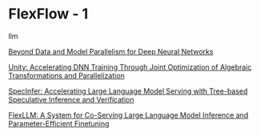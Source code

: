 # FlexFlow - 1
llm

[Beyond Data and Model Parallelism for Deep Neural Networks](https://arxiv.org/pdf/1807.05358.pdf)

[Unity: Accelerating DNN Training Through Joint Optimization of
Algebraic Transformations and Parallelization](https://www.usenix.org/system/files/osdi22-unger.pdf)

[SpecInfer: Accelerating Large Language Model Serving
with Tree-based Speculative Inference and Verification](https://arxiv.org/abs/2305.09781)

[FlexLLM: A System for Co-Serving Large Language Model Inference and
Parameter-Efficient Finetuning](https://arxiv.org/abs/2402.18789)